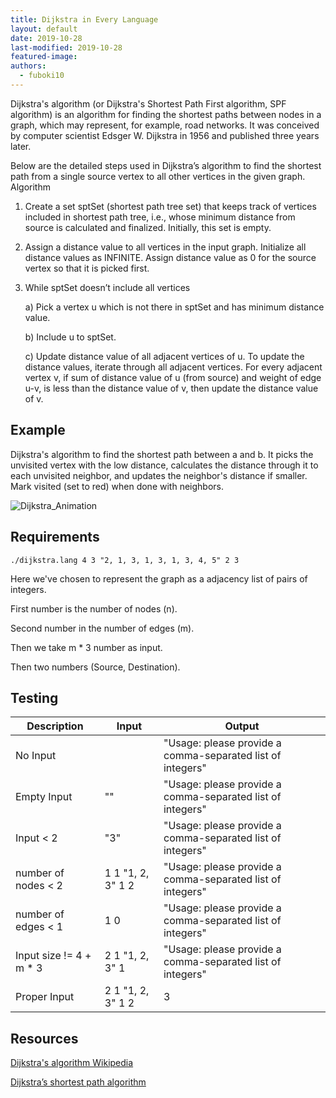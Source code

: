 ```yaml
---
title: Dijkstra in Every Language
layout: default
date: 2019-10-28
last-modified: 2019-10-28
featured-image: 
authors:
  - fuboki10
---
```


Dijkstra's algorithm (or Dijkstra's Shortest Path First algorithm, SPF algorithm) is an algorithm for finding the shortest paths between nodes in a graph, which may represent, for example, road networks. It was conceived by computer scientist Edsger W. Dijkstra in 1956 and published three years later.

Below are the detailed steps used in Dijkstra’s algorithm to find the shortest path from a single source vertex to all other vertices in the given graph.
Algorithm
1) Create a set sptSet (shortest path tree set) that keeps track of vertices included in shortest path tree, i.e., whose minimum distance from source is calculated and finalized. Initially, this set is empty.
2) Assign a distance value to all vertices in the input graph. Initialize all distance values as INFINITE. Assign distance value as 0 for the source vertex so that it is picked first.
3) While sptSet doesn’t include all vertices

    a) Pick a vertex u which is not there in sptSet and has minimum distance value.
  
    b) Include u to sptSet.
  
    c) Update distance value of all adjacent vertices of u. To update the distance values, iterate through all adjacent vertices. For every           adjacent vertex v, if sum of distance value of u (from source) and weight of edge u-v, is less than the distance value of v, then update the  distance value of v.

## Example

Dijkstra's algorithm to find the shortest path between a and b. It picks the unvisited vertex with the low distance, calculates the distance through it to each unvisited neighbor, and updates the neighbor's distance if smaller. Mark visited (set to red) when done with neighbors.

![Dijkstra_Animation](https://user-images.githubusercontent.com/35429211/67672949-a2dcfd80-f981-11e9-862a-96bd0ec9ba83.gif)

## Requirements

```console
./dijkstra.lang 4 3 "2, 1, 3, 1, 3, 1, 3, 4, 5" 2 3
```

Here we've chosen to represent the graph as a adjacency list of pairs of integers.

First number is the number of nodes (n).

Second number in the number of edges (m).

Then we take m * 3 number as input.

Then two numbers (Source, Destination).


## Testing

| Description      | Input                                                                       | Output                                                     |
| ---------------- | --------------------------------------------------------------------------- | ---------------------------------------------------------- |
| No Input         |                                                                             | "Usage: please provide a comma-separated list of integers" |
| Empty Input      | ""                                                                          | "Usage: please provide a comma-separated list of integers" |
| Input < 2 | "3"                                                          | "Usage: please provide a comma-separated list of integers" |
| number of nodes < 2 | 1 1 "1, 2, 3" 1 2                                                          | "Usage: please provide a comma-separated list of integers" |
| number of edges < 1 | 1 0                                                          | "Usage: please provide a comma-separated list of integers" |
| Input size != 4 + m * 3 | 2 1 "1, 2, 3" 1                                                          | "Usage: please provide a comma-separated list of integers" |
| Proper Input     | 2 1 "1, 2, 3" 1 2 | 3                                                       |

## Resources

[Dijkstra's algorithm Wikipedia][1]

[Dijkstra’s shortest path algorithm][2]

[1]: https://en.wikipedia.org/wiki/Dijkstra%27s_algorithm
[2]: https://www.geeksforgeeks.org/dijkstras-shortest-path-algorithm-greedy-algo-7
